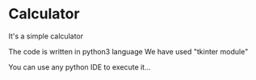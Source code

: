 # Calculator
It's a simple calculator 

The code is written in python3 language
We have used "tkinter module"

You can use any python IDE to execute it...
